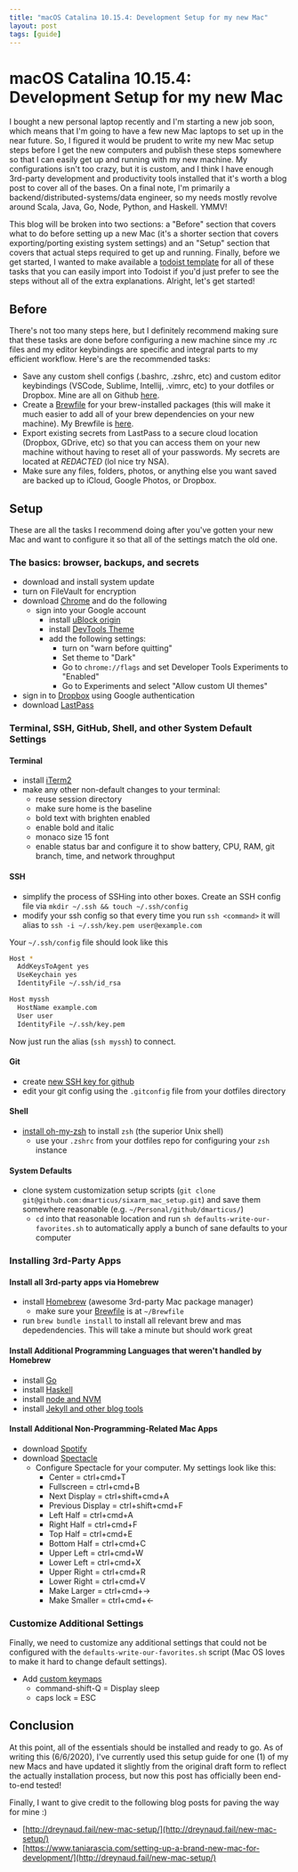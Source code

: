 ```yaml
---
title: "macOS Catalina 10.15.4: Development Setup for my new Mac"
layout: post
tags: [guide]
---
```


# macOS Catalina 10.15.4: Development Setup for my new Mac

I bought a new personal laptop recently and I'm starting a new job soon, which means that I'm going to have a few new Mac laptops to set up in the near future.  So, I figured it would be prudent to write my new Mac setup steps before I get the new computers and publish these steps somewhere so that I can easily get up and running with my new machine.  My configurations isn't too crazy, but it is custom, and I think I have enough 3rd-party development and productivity tools installed that it's worth a blog post to cover all of the bases.  On a final note, I'm primarily a backend/distributed-systems/data engineer, so my needs mostly revolve around Scala, Java, Go, Node, Python, and Haskell.  YMMV!

This blog will be broken into two sections: a "Before" section that covers what to do before setting up a new Mac (it's a shorter section that covers exporting/porting existing system settings) and an "Setup" section that covers that actual steps required to get up and running.  Finally, before we get started, I wanted to make available a [todoist template](https://todoist.com/API/v8.6/import/project_from_url?t_url=https%3A%2F%2Fd1aspxi4rjqbaz.cloudfront.net%2Fa09297b0f06267f2d38f384b86fc5b9f_New%2520Macbook%2520Setup.csv) for all of these tasks that you can easily import into Todoist if you'd just prefer to see the steps without all of the extra explanations.  Alright, let's get started!

## Before

There's not too many steps here, but I definitely recommend making sure that these tasks are done before configuring a new machine since my .rc files and my editor keybindings are specific and integral parts to my efficient workflow.  Here's are the recommended tasks:

* Save any custom shell configs (.bashrc, .zshrc, etc) and custom editor keybindings (VSCode, Sublime, Intellij, .vimrc, etc) to your dotfiles or Dropbox.  Mine are all on Github [here](https://github.com/dmarticus/dotfiles).
* Create a [Brewfile](https://github.com/Homebrew/homebrew-bundle) for your brew-installed packages (this will make it much easier to add all of your brew dependencies on your new machine).  My Brewfile is [here](https://github.com/dmarticus/dotfiles/blob/master/Brewfile).
* Export existing secrets from LastPass to a secure cloud location (Dropbox, GDrive, etc) so that you can access them on your new machine without having to reset all of your passwords.  My secrets are located at *REDACTED* (lol nice try NSA).
* Make sure any files, folders, photos, or anything else you want saved are backed up to iCloud, Google Photos, or Dropbox.

## Setup

These are all the tasks I recommend doing after you've gotten your new Mac and want to configure it so that all of the settings match the old one.

### The basics: browser, backups, and secrets

* download and install system update
* turn on FileVault for encryption
* download [Chrome](https://www.google.com/chrome/) and do the following
  * sign into your Google account
    * install [uBlock origin](https://chrome.google.com/webstore/detail/ublock-origin/cjpalhdlnbpafiamejdnhcphjbkeiagm?hl=en)
    * install [DevTools Theme](https://chrome.google.com/webstore/detail/devtools-theme-zero-dark/bomhdjeadceaggdgfoefmpeafkjhegbo?hl=en-US)
    * add the following settings:
      * turn on "warn before quitting"
      * Set theme to "Dark"
      * Go to `chrome://flags` and set Developer Tools Experiments to "Enabled"
      * Go to Experiments and select "Allow custom UI themes"
* sign in to [Dropbox](https://www.dropbox.com/) using Google authentication
* download [LastPass](https://www.lastpass.com/)

### Terminal, SSH, GitHub, Shell, and other System Default Settings

#### Terminal

* install [iTerm2](https://www.iterm2.com/)
* make any other non-default changes to your terminal:
  * reuse session directory
  * make sure home is the baseline
  * bold text with brighten enabled
  * enable bold and italic
  * monaco size 15 font
  * enable status bar and configure it to show battery, CPU, RAM, git branch, time, and network throughput

#### SSH

* simplify the process of SSHing into other boxes. Create an SSH config file via `mkdir ~/.ssh && touch ~/.ssh/config`
* modify your ssh config so that every time you run `ssh <command>` it will alias to `ssh -i ~/.ssh/key.pem user@example.com`

Your `~/.ssh/config` file should look like this

```sh
Host *
  AddKeysToAgent yes
  UseKeychain yes
  IdentityFile ~/.ssh/id_rsa

Host myssh
  HostName example.com
  User user
  IdentityFile ~/.ssh/key.pem
```

Now just run the alias (`ssh myssh`) to connect.

#### Git

* create [new SSH key for github](https://help.github.com/en/github/authenticating-to-github/generating-a-new-ssh-key-and-adding-it-to-the-ssh-agent)
* edit your git config using the `.gitconfig` file from your dotfiles directory

#### Shell

* [install oh-my-zsh](https://ohmyz.sh/) to install `zsh` (the superior Unix shell)
  * use your `.zshrc` from your dotfiles repo for configuring your `zsh` instance

#### System Defaults

* clone system customization setup scripts (`git clone git@github.com:dmarticus/sixarm_mac_setup.git`) and save them somewhere reasonable (e.g. `~/Personal/github/dmarticus/`)
  * `cd` into that reasonable location and run `sh defaults-write-our-favorites.sh` to automatically apply a bunch of sane defaults to your computer

### Installing 3rd-Party Apps

#### Install all 3rd-party apps via Homebrew

* install [Homebrew](https://brew.sh/) (awesome 3rd-party Mac package manager)
  * make sure your [Brewfile](https://github.com/dmarticus/dotfiles/blob/master/Brewfile) is at `~/Brewfile`
* run `brew bundle install` to install all relevant brew and mas depedendencies.  This will take a minute but should work great

#### Install Additional Programming Languages that weren't handled by Homebrew

* install [Go](https://golang.org/doc/install)
* install [Haskell](https://www.haskell.org/platform/mac.html)
* install [node and NVM](https://www.taniarascia.com/setting-up-a-brand-new-mac-for-development/#nodejs)
* install [Jekyll and other blog tools](https://dylanamartin.com/2020/03/22/installing-jekyll-and-its-toolchain-on-mac-os-catalina.html)

#### Install Additional Non-Programming-Related Mac Apps

* download [Spotify](https://www.spotify.com/us/download/mac/)
* download [Spectacle](https://www.spectacleapp.com/)
  * Configure Spectacle for your computer.  My settings look like this:
    * Center = ctrl+cmd+T
    * Fullscreen = ctrl+cmd+B
    * Next Display = ctrl+shift+cmd+A
    * Previous Display = ctrl+shift+cmd+F
    * Left Half = ctrl+cmd+A
    * Right Half = ctrl+cmd+F
    * Top Half = ctrl+cmd+E
    * Bottom Half = ctrl+cmd+C
    * Upper Left = ctrl+cmd+W
    * Lower Left = ctrl+cmd+X
    * Upper Right = ctrl+cmd+R
    * Lower Right = ctrl+cmd+V
    * Make Larger = ctrl+cmd+->
    * Make Smaller = ctrl+cmd+<-

### Customize Additional Settings

Finally, we need to customize any additional settings that could not be configured with the `defaults-write-our-favorites.sh` script (Mac OS loves to make it hard to change default settings).

* Add [custom keymaps](https://beebom.com/how-modify-or-create-custom-keyboard-layouts-mac/)
  * command-shift-Q = Display sleep
  * caps lock = ESC

## Conclusion

At this point, all of the essentials should be installed and ready to go.  As of writing this (6/6/2020), I've currently used this setup guide for one (1) of my new Macs and have updated it slightly from the original draft form to reflect the actually installation process, but now this post has officially been end-to-end tested!

Finally, I want to give credit to the following blog posts for paving the way for mine :)

* [http://dreynaud.fail/new-mac-setup/](http://dreynaud.fail/new-mac-setup/)
* [https://www.taniarascia.com/setting-up-a-brand-new-mac-for-development/](http://dreynaud.fail/new-mac-setup/)
